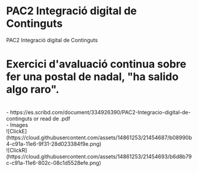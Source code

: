 # PAC2 Integració digital de Continguts
PAC2 Integració digital de Continguts<br>

# Exercici d'avaluació continua sobre fer una postal de nadal, "ha salido algo raro".
<br>
- https://es.scribd.com/document/334926390/PAC2-Integracio-digital-de-continguts or read de .pdf
<br>
- Images<br>
![ClickE](https://cloud.githubusercontent.com/assets/14861253/21454687/b08990b4-c91a-11e6-9f31-28d023384f9e.png)<br>
![ClickR](https://cloud.githubusercontent.com/assets/14861253/21454693/b6d8b79c-c91a-11e6-802c-08c1d5528efe.png)<br>
